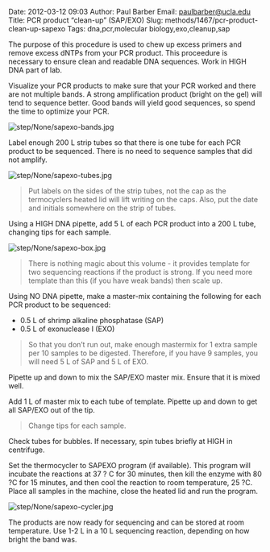 Date: 2012-03-12 09:03
Author: Paul Barber
Email: paulbarber@ucla.edu
Title: PCR product “clean-up” (SAP/EXO)
Slug: methods/1467/pcr-product-clean-up-sapexo
Tags: dna,pcr,molecular biology,exo,cleanup,sap

The purpose of this procedure is used to chew up excess primers and remove excess
dNTPs from your PCR product. This proceedure is necessary to ensure clean and
readable DNA sequences. Work in HIGH DNA part of
lab.









Visualize your PCR products to make sure that your PCR worked and there are not multiple bands. A
strong amplification product (bright on the gel) will tend to sequence better. Good bands will yield good
sequences, so spend the time to optimize your PCR.

![step/None/sapexo-bands.jpg](/static/images/step/None/sapexo-bands.jpg)



Label enough 200 L strip tubes so that there is one tube for each PCR product to be sequenced. There is
no need to sequence samples that did not amplify.

![step/None/sapexo-tubes.jpg](/static/images/step/None/sapexo-tubes.jpg)


>Put labels on the sides of the strip tubes, not the cap as the termocyclers heated lid will lift writing on the caps. Also, put the date and initials somewhere on the
>strip of tubes.


Using a HIGH DNA pipette, add 5 L of each PCR product into a 200 L tube, changing tips for each sample. 


![step/None/sapexo-box.jpg](/static/images/step/None/sapexo-box.jpg)


>There is nothing magic about this volume - it provides template for two sequencing reactions if the product is strong. If you need more template than this
>(if you have weak bands) then scale up.


Using NO DNA pipette, make a master-mix containing the following for each PCR product to be sequenced:
* 0.5 L of shrimp alkaline phosphatase (SAP)
* 0.5 L of exonuclease I (EXO)




>So that you don’t run out, make enough mastermix for 1 extra sample per 10 samples
>to be digested. Therefore, if you have 9 samples, you will need 5 L of SAP and 5 L
>of EXO.
>


Pipette up and down to mix the SAP/EXO master mix. Ensure that it is mixed well.



Add 1 L of master mix to each tube of template. Pipette up and down to get all SAP/EXO out of the tip. 


>Change tips for each sample.


Check tubes for bubbles. If necessary, spin tubes briefly at HIGH in centrifuge.



Set the thermocycler to SAPEXO program (if available). This program will incubate the reactions at 37 ?
C for 30 minutes, then kill the enzyme with 80 ?C for 15 minutes, and then cool the reaction to room temperature, 25 ?C. Place all samples in the machine, close the heated lid and run the program.

![step/None/sapexo-cycler.jpg](/static/images/step/None/sapexo-cycler.jpg)



The products are now ready for sequencing and can be stored at room temperature. Use 1-2 L in a 10 L sequencing reaction, depending on how bright the band was.






